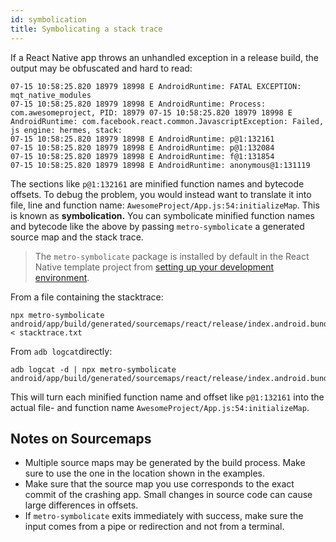 ```yaml
---
id: symbolication
title: Symbolicating a stack trace
---
```


If a React Native app throws an unhandled exception in a release build, the output may be obfuscated and hard to read:

```shell
07-15 10:58:25.820 18979 18998 E AndroidRuntime: FATAL EXCEPTION: mqt_native_modules
07-15 10:58:25.820 18979 18998 E AndroidRuntime: Process: com.awesomeproject, PID: 18979 07-15 10:58:25.820 18979 18998 E AndroidRuntime: com.facebook.react.common.JavascriptException: Failed, js engine: hermes, stack:
07-15 10:58:25.820 18979 18998 E AndroidRuntime: p@1:132161
07-15 10:58:25.820 18979 18998 E AndroidRuntime: p@1:132084
07-15 10:58:25.820 18979 18998 E AndroidRuntime: f@1:131854
07-15 10:58:25.820 18979 18998 E AndroidRuntime: anonymous@1:131119
```

The sections like `p@1:132161` are minified function names and bytecode offsets. To debug the problem, you would instead want to translate it into file, line and function name: `AwesomeProject/App.js:54:initializeMap`. This is known as **symbolication.** You can symbolicate minified function names and bytecode like the above by passing `metro-symbolicate` a generated source map and the stack trace.

> The `metro-symbolicate` package is installed by default in the React Native template project from [setting up your development environment](environment-setup).

From a file containing the stacktrace:

```shell
npx metro-symbolicate android/app/build/generated/sourcemaps/react/release/index.android.bundle.map < stacktrace.txt
```

From `adb logcat`directly:

```shell
adb logcat -d | npx metro-symbolicate android/app/build/generated/sourcemaps/react/release/index.android.bundle.map
```

This will turn each minified function name and offset like `p@1:132161` into the actual file- and function name `AwesomeProject/App.js:54:initializeMap`.

## Notes on Sourcemaps

- Multiple source maps may be generated by the build process. Make sure to use the one in the location shown in the examples.
- Make sure that the source map you use corresponds to the exact commit of the crashing app. Small changes in source code can cause large differences in offsets.
- If `metro-symbolicate` exits immediately with success, make sure the input comes from a pipe or redirection and not from a terminal.
